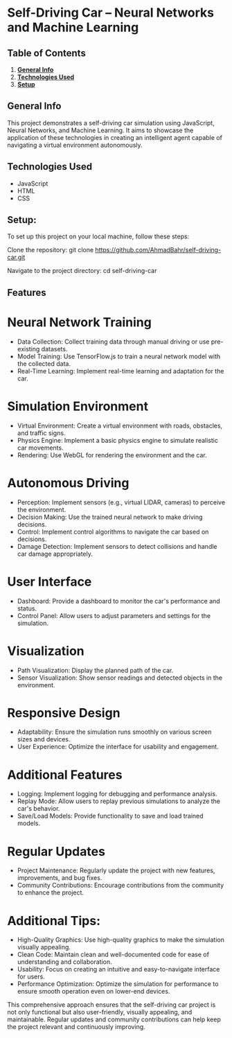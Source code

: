 # Self-Driving Car – Neural Networks and Machine Learning

## Table of Contents
1. [**General Info**](#general-info)
2. [**Technologies Used**](#technologies-used)
3. [**Setup**](#setup)

## General Info
This project demonstrates a self-driving car simulation using JavaScript, Neural Networks, and Machine Learning. It aims to showcase the application of these technologies in creating an intelligent agent capable of navigating a virtual environment autonomously.

## Technologies Used
- JavaScript
- HTML
- CSS
  
## Setup:
To set up this project on your local machine, follow these steps:

Clone the repository: git clone https://github.com/AhmadBahr/self-driving-car.git

Navigate to the project directory: cd self-driving-car

## Features
# Neural Network Training
- Data Collection: Collect training data through manual driving or use pre-existing datasets.
- Model Training: Use TensorFlow.js to train a neural network model with the collected data.
- Real-Time Learning: Implement real-time learning and adaptation for the car.
# Simulation Environment
- Virtual Environment: Create a virtual environment with roads, obstacles, and traffic signs.
- Physics Engine: Implement a basic physics engine to simulate realistic car movements.
- Rendering: Use WebGL for rendering the environment and the car.
# Autonomous Driving
- Perception: Implement sensors (e.g., virtual LIDAR, cameras) to perceive the environment.
- Decision Making: Use the trained neural network to make driving decisions.
- Control: Implement control algorithms to navigate the car based on decisions.
- Damage Detection: Implement sensors to detect collisions and handle car damage appropriately.
# User Interface
- Dashboard: Provide a dashboard to monitor the car's performance and status.
- Control Panel: Allow users to adjust parameters and settings for the simulation.
# Visualization
- Path Visualization: Display the planned path of the car.
- Sensor Visualization: Show sensor readings and detected objects in the environment.
# Responsive Design
- Adaptability: Ensure the simulation runs smoothly on various screen sizes and devices.
- User Experience: Optimize the interface for usability and engagement.
# Additional Features
- Logging: Implement logging for debugging and performance analysis.
- Replay Mode: Allow users to replay previous simulations to analyze the car's behavior.
- Save/Load Models: Provide functionality to save and load trained models.
# Regular Updates
- Project Maintenance: Regularly update the project with new features, improvements, and bug fixes.
- Community Contributions: Encourage contributions from the community to enhance the project.
# Additional Tips:
- High-Quality Graphics: Use high-quality graphics to make the simulation visually appealing.
- Clean Code: Maintain clean and well-documented code for ease of understanding and collaboration.
- Usability: Focus on creating an intuitive and easy-to-navigate interface for users.
- Performance Optimization: Optimize the simulation for performance to ensure smooth operation even on lower-end devices.

This comprehensive approach ensures that the self-driving car project is not only functional but also user-friendly, visually appealing, and maintainable. Regular updates and community contributions can help keep the project relevant and continuously improving.
